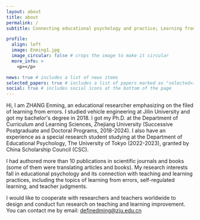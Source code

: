 ```yaml
---
layout: about
title: about
permalink: /
subtitle: Connecting educational psychology and practice; Learning from errors

profile:
  align: left
  image: Enming1.jpg
  image_circular: false # crops the image to make it circular
  more_info: >
    <p></p>

news: true # includes a list of news items
selected_papers: true # includes a list of papers marked as "selected={true}"
social: true # includes social icons at the bottom of the page
---
```


Hi, I am ZHANG Enming, an educational researcher emphasizing on the filed of learning from errors. I studied vehicle engineering at Jilin University and got my bachelor's degree in 2018. I got my Ph.D. at the Department of Curriculum and Learning Sciences, Zhejiang University (Successive Postgraduate and Doctoral Programs, 2018-2024). I also have an experience as a special research student studying at the Department of Educational Psychology, The University of Tokyo (2022-2023), granted by China Scholarship Council (CSC).

I had authored more than 10 publications in scientific journals and books (some of them were translating articles and books). My research interests fall in educational psychology and its connection with teaching and learning practices, including the topics of learning from errors, self-regulated learning, and teacher judgments.

I would like to cooperate with researchers and teachers worldwide to design and conduct fun research on teaching and learning improvement. You can contact me by email: definedming@zju.edu.cn